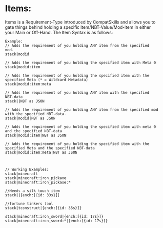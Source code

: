 # Items:

Items is a Requirement-Type introduced by CompatSkills and allows you to gate things behind holding a specific Item/NBT-Value/Mod-Item in either your Main or Off-Hand. The Item Syntax is as follows:

    Example:
    // Adds the requirement of you holding ANY item from the specified mod.
    stack|modid
    
    // Adds the requirement of you holding the specified item with Meta 0
    stack|modid:item
    
    // Adds the requirement of you holding the specified item with the specified Meta (* = Wildcard Metadata)
    stack|modid:item:meta
    
    // Adds the requirement of you holding ANY item with the specified NBT-data
    stack||NBT as JSON
    
    // Adds the requirement of you holding ANY item from the specified mod with the specified NBT-data.
    stack|modid|NBT as JSON
    
    // Adds the requirement of you holding the specified item with meta 0 and the specified NBT-data
    stack|modid:item|NBT as JSON
    
    // Adds the requirement of you holding the specified item with the specified Meta and the specified NBT-data
    stack|modid:item:meta|NBT as JSON
    
    
    
    // Working Examples:
    stack|minecraft
    stack|minecraft:iron_pickaxe
    stack|minecraft:iron_pickaxe:*
    
    //Needs a silk touch item
    stack||{ench:[{id: 33s}]} 
    
    //fortune tinkers tool
    stack|tconstruct|{ench:[{id: 35s}]} 
    
    stack|minecraft:iron_sword|{ench:[{id: 17s}]}
    stack|minecraft:iron_sword:*|{ench:[{id: 17s}]}